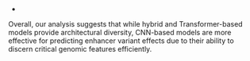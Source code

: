 
- 
Overall, our analysis suggests that while hybrid and Transformer-based models provide architectural diversity, CNN-based models are more effective for predicting enhancer variant effects due to their ability to discern critical genomic features efficiently.